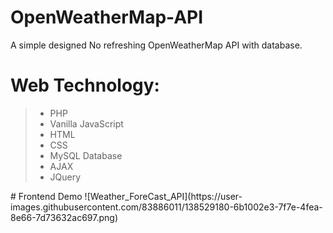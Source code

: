 # OpenWeatherMap-API
A simple designed No refreshing OpenWeatherMap API with database.
# Web Technology:
<blockquote>
  <ul>
  <li>PHP</li>
  <li>Vanilla JavaScript</li>
  <li>HTML</li>
  <li>CSS</li>
  <li>MySQL Database</li>
  <li>AJAX</li>
  <li>JQuery</li>
</ul>
</blockquote>
# Frontend Demo
![Weather_ForeCast_API](https://user-images.githubusercontent.com/83886011/138529180-6b1002e3-7f7e-4fea-8e66-7d73632ac697.png)
